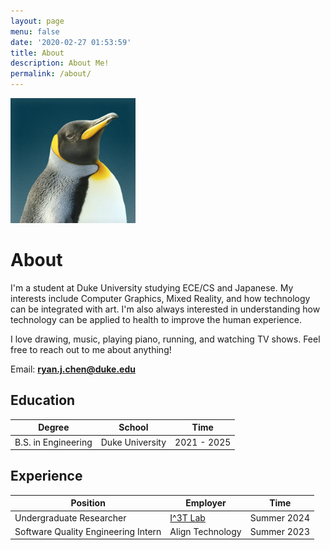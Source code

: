 ```yaml
---
layout: page
menu: false
date: '2020-02-27 01:53:59'
title: About
description: About Me!
permalink: /about/
---
```


<img class="img-rounded" src="/assets/img/uploads/penguin.png" alt="Ryan J. Chen" width="200">

# About

I'm a student at Duke University studying ECE/CS and Japanese. My interests include Computer Graphics, Mixed Reality, and how technology can be integrated with art. I'm also always interested in understanding how technology can be applied to health to improve the human experience.

I love drawing, music, playing piano, running, and watching TV shows. Feel free to reach out to me about anything!

Email: **ryan.j.chen@duke.edu**

## Education

| Degree | School | Time |
| ------ | ------ | ---- |
| B.S. in Engineering | Duke University | 2021 - 2025 |

## Experience

| Position | Employer | Time |
| -------- | -------- | ---- |
| Undergraduate Researcher | [I^3T Lab](https://maria.gorlatova.com/current-research/) | Summer 2024
| Software Quality Engineering Intern | Align Technology | Summer 2023 |